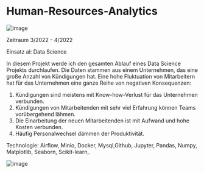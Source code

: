 # Human-Resources-Analytics

![image](https://user-images.githubusercontent.com/18030121/163380806-2c74c4ab-9f95-4483-bf77-06cf98d8422a.png)


Zeitraum 3/2022 – 4/2022

Einsatz al: Data Science



In diesem Projekt werde ich den gesamten Ablauf eines Data Science Projekts durchlaufen. Die Daten stammen aus einem Unternehmen, das eine große Anzahl von Kündigungen hat. Eine hohe Fluktuation von Mitarbeitern hat für das Unternehmen eine ganze Reihe von negativen Konsequenzen:
1. Kündigungen sind meistens mit Know-how-Verlust für das Unternehmen verbunden.
2. Kündigungen von Mitarbeitenden mit sehr viel Erfahrung können Teams vorübergehend lähmen.
3. Die Einarbeitung der neuen Mitarbeitenden ist mit Aufwand und hohe Kosten verbunden.
4. Häufig Personalwechsel dämmen der Produktivität.


Technologie: Airflow, Minio, Docker, Mysql,Github,  Jupyter, Pandas, Numpy, Matplotlib, Seaborn, Scikit-learn,.

![image](https://user-images.githubusercontent.com/18030121/163380944-edf66a59-d479-4235-afcc-2fbd9d6f463c.png)
